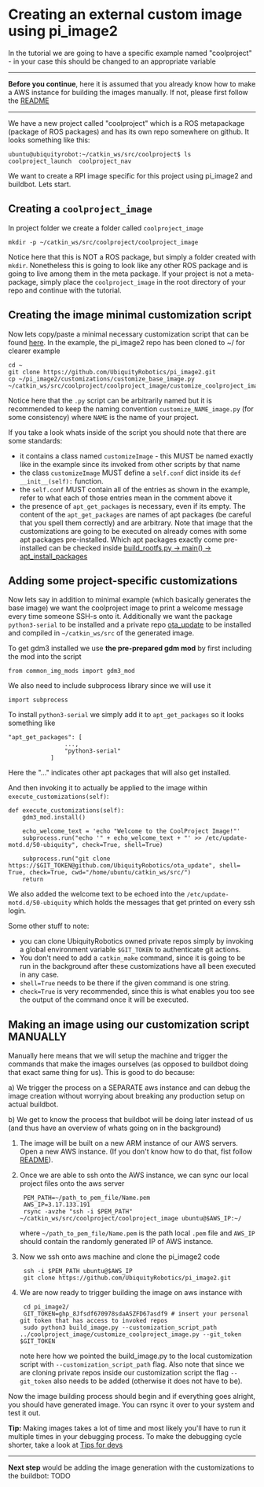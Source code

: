 # Creating an external custom image using pi_image2

In the tutorial we are going to have a specific example named "coolproject" - in your case this should be changed to an appropriate variable

---

**Before you continue**, here it is assumed that you already know how to make a AWS instance for building the images manually. If not, please first follow the [README](README.md)

---


We have a new project called "coolproject" which is a ROS metapackage (package of ROS packages) and has its own repo somewhere on github. It looks something like this:

```
ubuntu@ubiquityrobot:~/catkin_ws/src/coolproject$ ls
coolproject_launch  coolproject_nav
```

We want to create a RPI image specific for this project using pi_image2 and buildbot. Lets start.

## Creating a `coolproject_image`

In project folder we create a folder called `coolproject_image`

    mkdir -p ~/catkin_ws/src/coolproject/coolproject_image

Notice here that this is NOT a ROS package, but simply a folder created with `mkdir`. Nonetheless this is going to look like any other ROS package and is going to live among them in the meta package. If your project is not a meta-package, simply place the `coolproject_image` in the root directory of your repo and continue with the tutorial.

## Creating the image minimal customization script

Now lets copy/paste a minimal necessary customization script that can be found [here](customizations/customize_base_image.py). In the example, the pi_image2 repo has been cloned to ~/ for clearer example

    cd ~
    git clone https://github.com/UbiquityRobotics/pi_image2.git
    cp ~/pi_image2/customizations/customize_base_image.py ~/catkin_ws/src/coolproject/coolproject_image/customize_coolproject_image.py

Notice here that the `.py` script can be arbitrarily named but it is recommended to keep the naming convention `customize_NAME_image.py` (for some consistency) where `NAME` is the name of your project. 

If you take a look whats inside of the script you should note that there are some standards:
 - it contains a class named `customizeImage` - this MUST be named exactly like in the example since its invoked from other scripts by that name
 - the class `customizeImage` MUST define a `self.conf` dict inside its `def __init__(self):` function. 
 - the `self.conf` MUST contain all of the entries as shown in the example, refer to what each of those entries mean in the comment above it
 - the presence of `apt_get_packages` is necessary, even if its empty. The content of the `apt_get_packages` are names of apt packages (be careful that you spell them correctly) and are arbitrary. Note that image that the customizations are going to be executed on already comes with some apt packages pre-installed. Which apt packages exactly come pre-installed can be checked inside [build_rootfs.py -> main() -> apt_install_packages](https://github.com/UbiquityRobotics/pi_image2/blob/35e20cb6ba0ae049ed316580fdcd23a4f268fb35/build_rootfs.py#L242)

## Adding some project-specific customizations 

Now lets say in addition to minimal example (which basically generates the base image) we want the coolproject image to print a welcome message every time someone SSH-s onto it. Additionally we want the package `python3-serial` to be installed and a private repo [ota_update](https://github.com/UbiquityRobotics/ota_update) to be installed and compiled in `~/catkin_ws/src` of the generated image.


To get gdm3 installed we use **the pre-prepared gdm mod** by first including the mod into the script

    from common_img_mods import gdm3_mod

We also need to include subprocess library since we will use it 

    import subprocess

To install `python3-serial` we simply add it to `apt_get_packages` so it looks something like

    "apt_get_packages": [
                    ...,
                    "python3-serial"
                ]

Here the "..." indicates other apt packages that will also get installed. 

And then invoking it to actually be applied to the image within `execute_customizations(self)`:

    def execute_customizations(self):
        gdm3_mod.install()

        echo_welcome_text = 'echo "Welcome to the CoolProject Image!"'
        subprocess.run("echo '" + echo_welcome_text + "' >> /etc/update-motd.d/50-ubiquity", check=True, shell=True)

        subprocess.run("git clone https://$GIT_TOKEN@github.com/UbiquityRobotics/ota_update", shell= True, check=True, cwd="/home/ubuntu/catkin_ws/src/")
        return

We also added the welcome text to be echoed into the `/etc/update-motd.d/50-ubiquity` which holds the messages that get printed on every ssh login.

Some other stuff to note:

 - you can clone UbiquityRobotics owned private repos simply by invoking a global environment variable `$GIT_TOKEN` to authenticate git actions. 
 - You don't need to add a `catkin_make` command, since it is going to be run in the background after these customizations have all been executed in any case. 
 - `shell=True` needs to be there if the given command is one string. 
 - `check=True` is very recommended, since this is what enables you too see the output of the command once it will be executed.

## Making an image using our customization script MANUALLY

Manually here means that we will setup the machine and trigger the commands that make the images ourselves (as opposed to buildbot doing that exact same thing for us). This is good to do because:

a) We trigger the process on a SEPARATE aws instance and can debug the image creation without worrying about breaking any production setup on actual buildbot.

b) We get to know the process that buildbot will be doing later instead of us (and thus have an overview of whats going on in the background)


1. The image will be built on a new ARM instance of our AWS servers. Open a new AWS instance. (If you don't know how to do that, fist follow [README](https://github.com/UbiquityRobotics/pi_image2 )).
2. Once we are able to ssh onto the AWS instance, we can sync our local project files onto the aws server

        PEM_PATH=~/path_to_pem_file/Name.pem
        AWS_IP=3.17.133.191
        rsync -avzhe "ssh -i $PEM_PATH" ~/catkin_ws/src/coolproject/coolproject_image ubuntu@$AWS_IP:~/


    where `~/path_to_pem_file/Name.pem` is the path local `.pem` file and `AWS_IP` should contain the randomly generated IP of AWS instance.
3. Now we ssh onto aws machine and clone the pi_image2 code

        ssh -i $PEM_PATH ubuntu@$AWS_IP
        git clone https://github.com/UbiquityRobotics/pi_image2.git

4. We are now ready to trigger building the image on aws instance with 

        cd pi_image2/
        GIT_TOKEN=ghp_8Jfsdf670978sdaASZFD67asdf9 # insert your personal git token that has access to invoked repos
        sudo python3 build_image.py --customization_script_path ../coolproject_image/customize_coolproject_image.py --git_token $GIT_TOKEN

    note here how we pointed the build_image.py to the local customization script with `--customization_script_path` flag. Also note that since we are cloning private repos inside our customization script the flag `--git_token` also needs to be added (otherwise it does not have to be).

Now the image building process should begin and if everything goes alright, you should have generated image. You can rsync it over to your system and test it out.

**Tip:** Making images takes a lot of time and most likely you'll have to run it multiple times in your debugging process. To make the debugging cycle shorter, take a look at [Tips for devs](README.md#tips-for-devs)

___

**Next step** would be adding the image generation with the customizations to the buildbot: TODO


